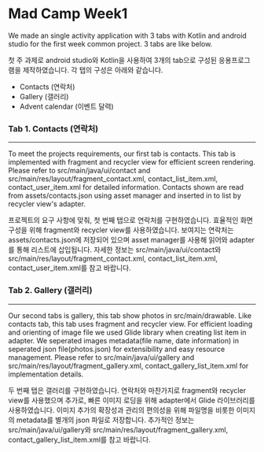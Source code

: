 # Mad Camp Week1

We made an single activity application with 3 tabs with Kotlin and android studio for the first week common project.
3 tabs are like below.

첫 주 과제로 android studio와 Kotlin을 사용하여 3개의 tab으로 구성된 응용프로그램을 제작하였습니다.
각 탭의 구성은 아래와 같습니다.

- Contacts (연락처)
- Gallery (갤러리)
- Advent calendar (이벤트 달력)

### Tab 1. Contacts (연락처)
***
To meet the projects requirements, our first tab is contacts. This tab is implemented with fragment and recycler view for efficient screen rendering.
Please refer to src/main/java/ui/contact and src/main/res/layout/fragment_contact.xml, contact_list_item.xml, contact_user_item.xml for detailed information.
Contacts shown are read from assets/contacts.json using asset manager and inserted in to list by recycler view's adapter.

프로젝트의 요구 사항에 맞춰, 첫 번째 탭으로 연락처를 구현하였습니다. 효율적인 화면 구성을 위해 fragment와 recycler view를 사용하였습니다. 
보여지는 연락처는 assets/contacts.json에 저장되어 있으며 asset manager를 사용해 읽어와 adapter를 통해 리스트에 삽입됩니다.
자세한 정보는 src/main/java/ui/contact와 src/main/res/layout/fragment_contact.xml, contact_list_item.xml, contact_user_item.xml를 참고 바랍니다.

### Tab 2. Gallery (갤러리)
***
Our second tabs is gallery, this tab show photos in src/main/drawable. Like contacts tab, this tab uses fragment and recycler view. 
For efficient loading and orienting of image file we used Glide library when creating list item in adapter.
We seperated images metadata(file name, date information) in seperated json file(photos.json) for extensibility and easy resource management.
Please refer to src/main/java/ui/gallery and src/main/res/layout/fragment_gallery.xml, contact_gallery_list_item.xml for implementation details.

두 번째 탭은 갤러리를 구현하였습니다. 연락처와 마찬가지로 fragment와 recycler view를 사용했으며 추가로, 빠른 이미지 로딩을 위해 adapter에서 Glide 라이브러리를 사용하였습니다.
이미지 추가의 확장성과 관리의 편의성을 위해 파일명을 비롯한 이미지의 metadata를 별개의 json 파일로 저장합니다.
추가적인 정보는 src/main/java/ui/gallery와 src/main/res/layout/fragment_gallery.xml, contact_gallery_list_item.xml를 참고 바랍니다.